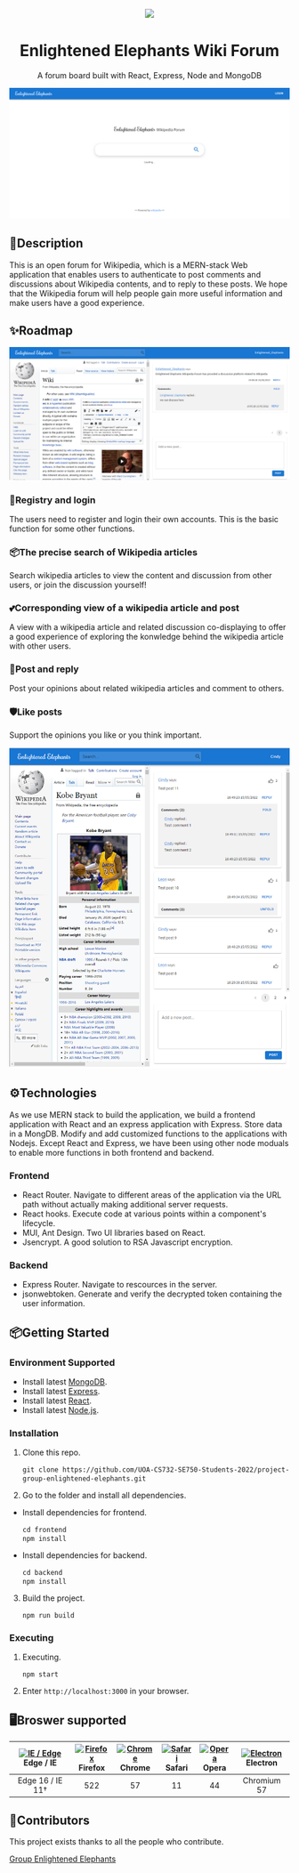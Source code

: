 <p align="center">
  <a href="https://yangshunjie.com/ant-design-blazor/">
    <img src="./frontend/public/favicon.ico">
  </a>
</p>

<h1 align="center">Enlightened Elephants Wiki Forum</h1>

<div align="center">A forum board built with React, Express, Node and MongoDB</div>

![](./Home.png)

## 🎨Description 

This is an open forum for Wikipedia, which is a MERN-stack Web application that enables users to authenticate to post comments and discussions about Wikipedia contents, and to reply to these posts. We hope that the Wikipedia forum will help people gain more useful information and make users have a good experience.

## ✨Roadmap

![wiki and posts](./content.png)

### 🌈Registry and login

The users need to register and login their own accounts. This is the basic function for some other functions.


### 📦The precise search of Wikipedia articles
Search wikipedia articles to view the content and discussion from other users, or join the discussion yourself!

### 💕Corresponding view of a wikipedia article and post
A view with a wikipedia article and related discussion co-displaying to offer a good experience of exploring the konwledge behind the wikipedia article with other users.

### 🎨Post and reply
Post your opinions about related wikipedia articles and comment to others.

### 🛡Like posts
Support the opinions you like or you think important.

![](./Kobe_Bryant.png)

## ⚙️Technologies

As we use MERN stack to build the application, we build a frontend application with React and an express application with Express. Store data in a MongDB. Modify and add customized functions to the applications with Nodejs. Except React and Express, we have been using other node moduals to enable more functions in both frontend and backend.

### Frontend

* React Router. Navigate to different areas of the application via the URL path without actually making additional server requests.
* React hooks. Execute code at various points within a component's lifecycle.
* MUI, Ant Design. Two UI libraries based on React.
* Jsencrypt. A good solution to RSA Javascript encryption.

### Backend
* Express Router. Navigate to rescources in the server.
* jsonwebtoken. Generate and verify the decrypted token containing the user information.

## 📦Getting Started

### Environment Supported

* Install latest [MongoDB](https://www.mongodb.com/3).
* Install latest [Express](https://expressjs.com/).
* Install latest [React](https://reactjs.org/).
* Install latest  [Node.js](https://nodejs.org/en/).

### Installation

1. Clone this repo.

       git clone https://github.com/UOA-CS732-SE750-Students-2022/project-group-enlightened-elephants.git



2. Go to the folder and install all dependencies.

* Install dependencies for frontend.

      cd frontend
      npm install

* Install dependencies for backend.

      cd backend
      npm install

3. Build the project.

       npm run build

### Executing

1. Executing.

       npm start

2. Enter `http://localhost:3000` in your browser.


## 🖥Broswer supported

| [<img src="https://cdn.jsdelivr.net/gh/alrra/browser-logos/src/edge/edge_48x48.png" alt="IE / Edge" width="24px" height="24px" />](http://godban.github.io/browsers-support-badges/)</br> Edge / IE | [<img src="https://cdn.jsdelivr.net/gh/alrra/browser-logos/src/firefox/firefox_48x48.png" alt="Firefox" width="24px" height="24px" />](http://godban.github.io/browsers-support-badges/)</br>Firefox | [<img src="https://cdn.jsdelivr.net/gh/alrra/browser-logos/src/chrome/chrome_48x48.png" alt="Chrome" width="24px" height="24px" />](http://godban.github.io/browsers-support-badges/)</br>Chrome | [<img src="https://cdn.jsdelivr.net/gh/alrra/browser-logos/src/safari/safari_48x48.png" alt="Safari" width="24px" height="24px" />](http://godban.github.io/browsers-support-badges/)</br>Safari | [<img src="https://cdn.jsdelivr.net/gh/alrra/browser-logos/src/opera/opera_48x48.png" alt="Opera" width="24px" height="24px" />](http://godban.github.io/browsers-support-badges/)</br>Opera | [<img src="https://cdn.jsdelivr.net/gh/alrra/browser-logos/src/electron/electron_48x48.png" alt="Electron" width="24px" height="24px" />](http://godban.github.io/browsers-support-badges/)</br>Electron |
| :-------------------------------------------------------------------------------------------------------------------------------------------------------------------------------------------------: | :--------------------------------------------------------------------------------------------------------------------------------------------------------------------------------------------------: | :----------------------------------------------------------------------------------------------------------------------------------------------------------------------------------------------: | :----------------------------------------------------------------------------------------------------------------------------------------------------------------------------------------------: | :------------------------------------------------------------------------------------------------------------------------------------------------------------------------------------------: | :------------------------------------------------------------------------------------------------------------------------------------------------------------------------------------------------------: |
|                                                                                          Edge 16 / IE 11†                                                                                           |                                                                                                 522                                                                                                  |                                                                                                57                                                                                                |                                                                                                11                                                                                                |                                                                                              44                                                                                              |                                                                                               Chromium 57                                                                                                |

## 🤝Contributors

This project exists thanks to all the people who contribute.

<a href="https://github.com/UOA-CS732-SE750-Students-2022/project-group-enlightened-elephants/graphs/contributors">
  Group Enlightened Elephants
</a>
